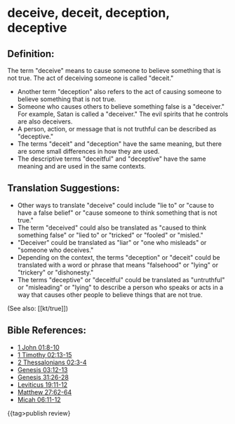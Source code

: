 # deceive, deceit, deception, deceptive #

## Definition: ##

The term "deceive" means to cause someone to believe something that is not true. The act of deceiving someone is called "deceit."

* Another term "deception" also refers to the act of causing someone to believe something that is not true.
* Someone who causes others to believe something false is a "deceiver." For example, Satan is called a "deceiver." The evil spirits that he controls are also deceivers.
* A person, action, or message that is not truthful can be described as "deceptive."
* The terms "deceit" and "deception" have the same meaning, but there are some small differences in how they are used.
* The descriptive terms "deceitful" and "deceptive" have the same meaning and are used in the same contexts.

## Translation Suggestions: ##

* Other ways to translate "deceive" could include "lie to" or "cause to have a false belief" or "cause someone to think something that is not true."
* The term "deceived" could also be translated as "caused to think something false" or "lied to" or "tricked" or "fooled" or "misled."
* "Deceiver" could be translated as "liar" or "one who misleads"  or "someone who deceives."
* Depending on the context, the terms "deception" or "deceit" could be translated with a word or phrase that means "falsehood" or  "lying" or "trickery" or "dishonesty."
* The terms "deceptive" or "deceitful" could be translated as "untruthful" or "misleading" or "lying" to describe a person who speaks or acts in a way that causes other people to believe things that are not true.

(See also: [[kt/true]])

## Bible References: ##

* [1 John 01:8-10](en/tn/1jn/help/01/08)
* [1 Timothy 02:13-15](en/tn/1ti/help/02/13)
* [2 Thessalonians 02:3-4](en/tn/2th/help/02/03)
* [Genesis 03:12-13](en/tn/gen/help/03/12)
* [Genesis 31:26-28](en/tn/gen/help/31/26)
* [Leviticus 19:11-12](en/tn/lev/help/19/11)
* [Matthew 27:62-64](en/tn/mat/help/27/62)
* [Micah 06:11-12](en/tn/mic/help/06/11)

{{tag>publish review}